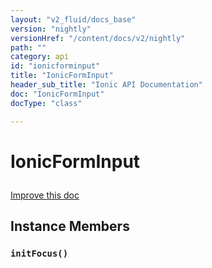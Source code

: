 ```yaml
---
layout: "v2_fluid/docs_base"
version: "nightly"
versionHref: "/content/docs/v2/nightly"
path: ""
category: api
id: "ionicforminput"
title: "IonicFormInput"
header_sub_title: "Ionic API Documentation"
doc: "IonicFormInput"
docType: "class"

---
```










<h1 class="api-title">
<a class="anchor" name="ionic-form-input" href="#ionic-form-input"></a>

IonicFormInput





</h1>

<a class="improve-v2-docs" href="http://github.com/driftyco/ionic/edit/master//src/util/form.ts#L70">
Improve this doc
</a>










<!-- @usage tag -->


<!-- @property tags -->



<!-- instance methods on the class -->

<h2><a class="anchor" name="instance-members" href="#instance-members"></a>Instance Members</h2>

<div id="initFocus"></div>

<h3>
<a class="anchor" name="initFocus" href="#initFocus"></a>
<code>initFocus()</code>
  

</h3>















<!-- related link --><!-- end content block -->


<!-- end body block -->


